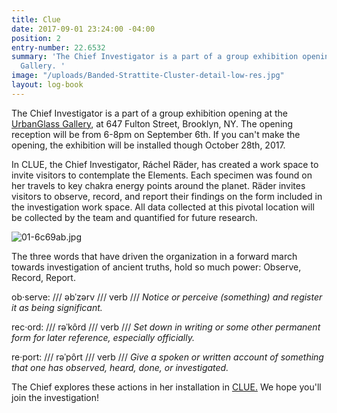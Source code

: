 ```yaml
---
title: Clue
date: 2017-09-01 23:24:00 -04:00
position: 2
entry-number: 22.6532
summary: 'The Chief Investigator is a part of a group exhibition opening at the UrbanGlass
  Gallery. '
image: "/uploads/Banded-Strattite-Cluster-detail-low-res.jpg"
layout: log-book
---
```


The Chief Investigator is a part of a group exhibition opening at the [UrbanGlass Gallery](https://www.urbanglass.org/events/detail/clue-mr.-drury-with-eyes-wide-open), at 647 Fulton Street, Brooklyn, NY. The opening reception will be from 6-8pm on September 6th. If you can't make the opening, the exhibition will be installed though October 28th, 2017.

In CLUE, the Chief Investigator, Ráchel Räder, has created a work space to invite visitors to contemplate the Elements. Each specimen was found on her travels to key chakra energy points around the planet. Räder invites visitors to observe, record, and report their findings on the form included in the investigation work space. All data collected at this pivotal location will be collected by the team and quantified for future research.

![01-6c69ab.jpg](/uploads/01-6c69ab.jpg)

The three words that have driven the organization in a forward march towards investigation of ancient truths, hold so much power: Observe, Record, Report.

ob·serve: /// əbˈzərv /// verb /// *Notice or perceive (something) and register it as being significant.*

rec·ord: /// rəˈkôrd /// verb /// *Set down in writing or some other permanent form for later reference, especially officially.*

re·port: /// rəˈpôrt /// verb /// *Give a spoken or written account of something that one has observed, heard, done, or investigated.*

The Chief explores these actions in her installation in [CLUE.](https://www.urbanglass.org/events/detail/clue-mr.-drury-with-eyes-wide-open) We hope you'll join the investigation!